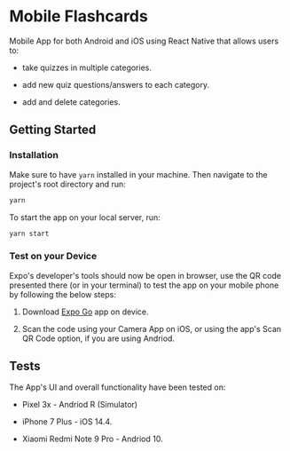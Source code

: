 # Mobile Flashcards

Mobile App for both Android and iOS using React Native that allows users to:

- take quizzes in multiple categories.

- add new quiz questions/answers to each category.

- add and delete categories.

## Getting Started

### Installation

Make sure to have `yarn` installed in your machine. Then navigate to the project's root directory and run:

```bash
yarn
```

To start the app on your local server, run:

```bash
yarn start
```

### Test on your Device

Expo's developer's tools should now be open in browser, use the QR code presented there (or in your terminal) to test the app on your mobile phone by following the below steps:

1. Download [Expo Go](https://expo.io/tools#client) app on device.

2. Scan the code using your Camera App on iOS, or using the app's Scan QR Code option, if you are using Andriod.

## Tests

The App's UI and overall functionality have been tested on:

- Pixel 3x - Andriod R (Simulator)

- iPhone 7 Plus - iOS 14.4.

- Xiaomi Redmi Note 9 Pro - Andriod 10.
